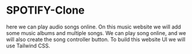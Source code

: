 # SPOTIFY-Clone
here we can play audio songs online. On this music website we will add some music albums and multiple songs. We can play song online, and we will also create the song controller button. To build this website UI we will use Tailwind CSS.
